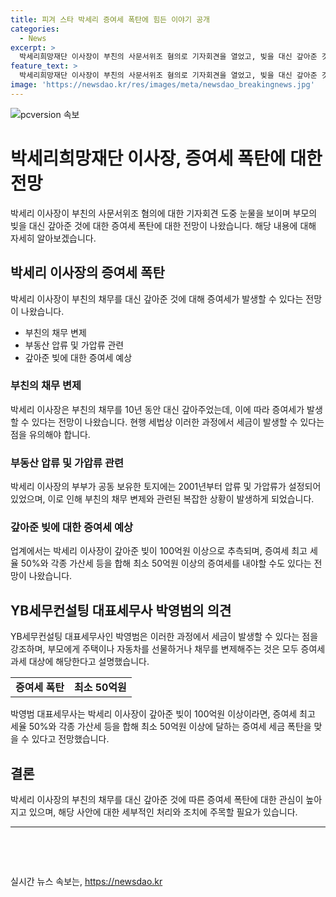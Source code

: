 ```yaml
---
title: 피겨 스타 박세리 증여세 폭탄에 힘든 이야기 공개
categories:
  - News
excerpt: >
  박세리희망재단 이사장이 부친의 사문서위조 혐의로 기자회견을 열었고, 빚을 대신 갚아준 것에 대해 증여세 폭탄 가능성이 언급되고 있다. 박 이사장이 아버지의 채무를 10년 동안 100억원 이상 대신 갚아준 경우, 증여세 최고 세율 50%와 각종 가산세 등을 합해 최소 50억원 이상의 증여세를 내야할 수 있다는 전망이 나왔다. YB세무컨설팅 대표세무사는 부모님에게 채무를 변제해주는 것도 증여세 과세 대상에 해당하며, 박 이사장이 맞을 수 있는 세금 폭탄 가능성을 지적했다.
feature_text: >
  박세리희망재단 이사장이 부친의 사문서위조 혐의로 기자회견을 열었고, 빚을 대신 갚아준 것에 대해 증여세 폭탄 가능성이 언급되고 있다. 박 이사장이 아버지의 채무를 10년 동안 100억원 이상 대신 갚아준 경우, 증여세 최고 세율 50%와 각종 가산세 등을 합해 최소 50억원 이상의 증여세를 내야할 수 있다는 전망이 나왔다. YB세무컨설팅 대표세무사는 부모님에게 채무를 변제해주는 것도 증여세 과세 대상에 해당하며, 박 이사장이 맞을 수 있는 세금 폭탄 가능성을 지적했다.
image: 'https://newsdao.kr/res/images/meta/newsdao_breakingnews.jpg'
---
```


<p><img src="https://newsdao.kr/res/images/meta/newsdao_breakingnews.jpg" alt="pcversion 속보" /></p>

<h1>박세리희망재단 이사장, 증여세 폭탄에 대한 전망</h1>

<p data-ke-size="size16">박세리 이사장이 부친의 사문서위조 혐의에 대한 기자회견 도중 눈물을 보이며 부모의 빚을 대신 갚아준 것에 대한 증여세 폭탄에 대한 전망이 나왔습니다. 해당 내용에 대해 자세히 알아보겠습니다.</p>

<h2 data-ke-size="size26">박세리 이사장의 증여세 폭탄</h2>

<p data-ke-size="size16">박세리 이사장이 부친의 채무를 대신 갚아준 것에 대해 증여세가 발생할 수 있다는 전망이 나왔습니다.</p>

<ul>
  <li>부친의 채무 변제</li>
  <li>부동산 압류 및 가압류 관련</li>
  <li>갚아준 빚에 대한 증여세 예상</li>
</ul>

<h3>부친의 채무 변제</h3>

<p data-ke-size="size16">박세리 이사장은 부친의 채무를 10년 동안 대신 갚아주었는데, 이에 따라 증여세가 발생할 수 있다는 전망이 나왔습니다. 현행 세법상 이러한 과정에서 세금이 발생할 수 있다는 점을 유의해야 합니다.</p>

<h3>부동산 압류 및 가압류 관련</h3>

<p data-ke-size="size16">박세리 이사장의 부부가 공동 보유한 토지에는 2001년부터 압류 및 가압류가 설정되어 있었으며, 이로 인해 부친의 채무 변제와 관련된 복잡한 상황이 발생하게 되었습니다.</p>

<h3>갚아준 빚에 대한 증여세 예상</h3>

<p data-ke-size="size16">업계에서는 박세리 이사장이 갚아준 빚이 100억원 이상으로 추측되며, 증여세 최고 세율 50%와 각종 가산세 등을 합해 최소 50억원 이상의 증여세를 내야할 수도 있다는 전망이 나왔습니다.</p>

<h2 data-ke-size="size26">YB세무컨설팅 대표세무사 박영범의 의견</h2>

<p data-ke-size="size16">YB세무컨설팅 대표세무사인 박영범은 이러한 과정에서 세금이 발생할 수 있다는 점을 강조하며, 부모에게 주택이나 자동차를 선물하거나 채무를 변제해주는 것은 모두 증여세 과세 대상에 해당한다고 설명했습니다.</p>

<table>
  <tr>
    <td style="text-align: center; height: 17px;"><b>증여세 폭탄</b></td>
    <td style="text-align: center; height: 17px;"><b>최소 50억원</b></td>
  </tr>
</table>

<p data-ke-size="size16">박영범 대표세무사는 박세리 이사장이 갚아준 빚이 100억원 이상이라면, 증여세 최고 세율 50%와 각종 가산세 등을 합해 최소 50억원 이상에 달하는 증여세 세금 폭탄을 맞을 수 있다고 전망했습니다.</p>

<h2 data-ke-size="size26">결론</h2>

<p data-ke-size="size16">박세리 이사장의 부친의 채무를 대신 갚아준 것에 따른 증여세 폭탄에 대한 관심이 높아지고 있으며, 해당 사안에 대한 세부적인 처리와 조치에 주목할 필요가 있습니다.</p>

<hr>

<p data-ke-size="size16">&nbsp;</p>

<p data-ke-size="size16">&nbsp;</p>
실시간 뉴스 속보는, <a href="https://newsdao.kr" rel="dofollow">https://newsdao.kr</a>


